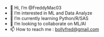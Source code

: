 - 👋 Hi, I’m @FreddyMac03
- 👀 I’m interested in ML and Data Analyze
- 🌱 I’m currently learning Python/R/SAS
- 💞️ I’m looking to collaborate on ML/AI
- 📫 How to reach me : bollyfred@gmail.com

<!---
FreddyMac03/FreddyMac03 is a ✨ special ✨ repository because its `README.md` (this file) appears on your GitHub profile.
You can click the Preview link to take a look at your changes.
--->
